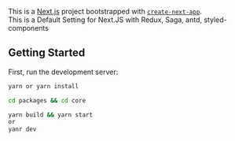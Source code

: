 This is a [Next.js](https://nextjs.org/) project bootstrapped with [`create-next-app`](https://github.com/zeit/next.js/tree/canary/packages/create-next-app).
<br>This is a Default Setting for Next.JS with Redux, Saga, antd, styled-components
## Getting Started

First, run the development server:

```bash
yarn or yarn install

cd packages && cd core

yarn build && yarn start
or
yanr dev

```
